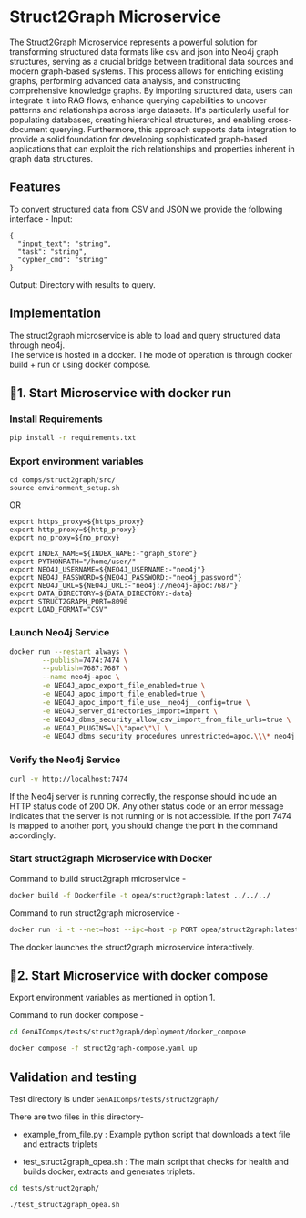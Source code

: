 # Struct2Graph Microservice

The Struct2Graph Microservice represents a powerful solution for transforming structured data formats like csv and json into Neo4j graph structures, serving as a crucial bridge between traditional data sources and modern graph-based systems. This process allows for enriching existing graphs, performing advanced data analysis, and constructing comprehensive knowledge graphs.
By importing structured data, users can integrate it into RAG flows, enhance querying capabilities to uncover patterns and relationships across large datasets. It's particularly useful for populating databases, creating hierarchical structures, and enabling cross-document querying. Furthermore, this approach supports data integration to provide a solid foundation for developing sophisticated graph-based applications that can exploit the rich relationships and properties inherent in graph data structures.

## Features

To convert structured data from CSV and JSON we provide the following interface -
Input:

```
{
  "input_text": "string",
  "task": "string",
  "cypher_cmd": "string"
}
```

Output: Directory with results to query.

## Implementation

The struct2graph microservice is able to load and query structured data through neo4j.  
The service is hosted in a docker. The mode of operation is through docker build + run or using docker compose.

## 🚀1. Start Microservice with docker run

### Install Requirements

```bash
pip install -r requirements.txt
```

### Export environment variables

```
cd comps/struct2graph/src/
source environment_setup.sh
```

OR

```
export https_proxy=${https_proxy}
export http_proxy=${http_proxy}
export no_proxy=${no_proxy}

export INDEX_NAME=${INDEX_NAME:-"graph_store"}
export PYTHONPATH="/home/user/"
export NEO4J_USERNAME=${NEO4J_USERNAME:-"neo4j"}
export NEO4J_PASSWORD=${NEO4J_PASSWORD:-"neo4j_password"}
export NEO4J_URL=${NEO4J_URL:-"neo4j://neo4j-apoc:7687"}
export DATA_DIRECTORY=${DATA_DIRECTORY:-data}
export STRUCT2GRAPH_PORT=8090
export LOAD_FORMAT="CSV"
```

### Launch Neo4j Service

```bash
docker run --restart always \
        --publish=7474:7474 \
        --publish=7687:7687 \
        --name neo4j-apoc \
        -e NEO4J_apoc_export_file_enabled=true \
        -e NEO4J_apoc_import_file_enabled=true \
        -e NEO4J_apoc_import_file_use__neo4j__config=true \
        -e NEO4J_server_directories_import=import \
        -e NEO4J_dbms_security_allow_csv_import_from_file_urls=true \
        -e NEO4J_PLUGINS=\[\"apoc\"\] \
        -e NEO4J_dbms_security_procedures_unrestricted=apoc.\\\* neo4j:5.23.0
```

### Verify the Neo4j Service

```bash
curl -v http://localhost:7474
```

If the Neo4j server is running correctly, the response should include an HTTP status code of 200 OK. Any other status code or an error message indicates that the server is not running or is not accessible. If the port 7474 is mapped to another port, you should change the port in the command accordingly.

### Start struct2graph Microservice with Docker

Command to build struct2graph microservice -

```bash
docker build -f Dockerfile -t opea/struct2graph:latest ../../../
```

Command to run struct2graph microservice -

```bash
docker run -i -t --net=host --ipc=host -p PORT opea/struct2graph:latest
```

The docker launches the struct2graph microservice interactively.

## 🚀2. Start Microservice with docker compose

Export environment variables as mentioned in option 1.

Command to run docker compose -

```bash
cd GenAIComps/tests/struct2graph/deployment/docker_compose

docker compose -f struct2graph-compose.yaml up
```

## Validation and testing

Test directory is under `GenAIComps/tests/struct2graph/`

There are two files in this directory-

- example_from_file.py : Example python script that downloads a text file and extracts triplets

- test_struct2graph_opea.sh : The main script that checks for health and builds docker, extracts and generates triplets.

```bash
cd tests/struct2graph/

./test_struct2graph_opea.sh
```
